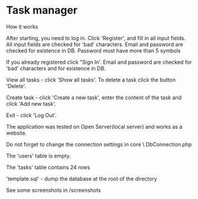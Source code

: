 # Task manager

How it works

After starting, you need to log in. Click 'Register', and fill in all input fields. 
All input fields are checked for 'bad' characters. 
Email and password are checked for existence in DB.
Password must have more than 5 symbols

If you already registered click "Sign In'. Email and password are checked for 'bad' characters and for existence in DB.

View all tasks - click 'Show all tasks'. To delete a task click the button 'Delete'.

Create task - click 'Create a new task', enter the content of the task and click 'Add new task'.

Exit - click 'Log Out'.

The application was tested on Open Server(local server) and works as a website.

Do not forget to change the connection settings in core \ DbConnection.php

The 'users' table is empty.

The 'tasks' table contains 24 rows

'template.sql' - dump the database at the root of the directory

See some screenshots in /screenshots
